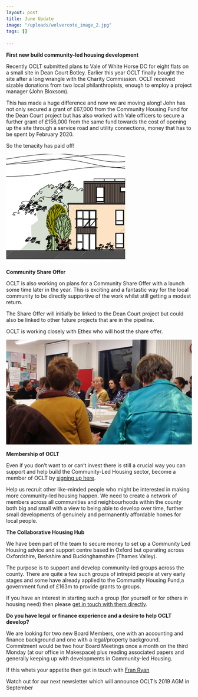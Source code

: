```yaml
---
layout: post
title: June Update
image: "/uploads/wolvercote_image_2.jpg"
tags: []

---
```

**First new build community-led housing development**

Recently OCLT submitted plans to Vale of White Horse DC for eight flats on a small site in Dean Court Botley. Earlier this year OCLT finally bought the site after a long wrangle with the Charity Commission. OCLT received sizable donations from two local philanthropists, enough to employ a project manager (John Bloxsom). 

This has made a huge difference and now we are moving along! John has not only secured a grant of £67,000 from the Community Housing Fund for the Dean Court project but has also worked with Vale officers to secure a further grant of £156,000 from the same fund towards the cost of opening up the site through a service road and utility connections, money that has to be spent by February 2020. 

So the tenacity has paid off!

![](/uploads/Untitled-1.png)

**Community Share Offer**

OCLT is also working on plans for a Community Share Offer with a launch some time later in the year. This is exciting and a fantastic way for the local community to be directly supportive of the work whilst still getting a modest return. 

The Share Offer will initially be linked to the Dean Court project but could also be linked to other future projects that are in the pipeline. 

OCLT is working closely with Ethex who will host the share offer.

![](/uploads/20171005_202215.jpg)

**Membership of OCLT**

Even if you don’t want to or can’t invest there is still a crucial way you can support and help build the Community-Led Housing sector, become a member of OCLT by [signing up here](https://www.oclt.org.uk/invest/). 

Help us recruit other like-minded people who might be interested in making more community-led housing happen. We need to create a network of members across all communities and neighbourhoods within the county both big and small with a view to being able to develop over time, further small developments of genuinely and permanently affordable homes for local people.

**The Collaborative Housing Hub**

We have been part of the team to secure money to set up a Community Led Housing advice and support centre based in Oxford but operating across Oxfordshire, Berkshire and Buckinghamshire (Thames Valley). 

The purpose is to support and develop community-led groups across the county. There are quite a few such groups of intrepid people at very early stages and some have already applied to the Community Housing Fund,a government fund of £163m to provide grants to groups. 

If you have an interest in starting such a group (for yourself or for others in housing need) then please [get in touch with them directly](https://collaborativehousing.org.uk/contact.html).

**Do you have legal or finance experience and a desire to help OCLT develop?**

We are looking for two new Board Members, one with an accounting and finance background and one with a legal/property background. Commitment would be two hour Board Meetings once a month on the third Monday (at our office in Makespace) plus reading associated papers and generally keeping up with developments in Community-led Housing. 

If this whets your appetite then get in touch with [Fran Ryan](https://www.oclt.org.uk/contact/)

Watch out for our next newsletter which will announce OCLT’s 2019 AGM in September